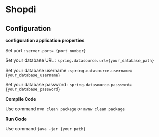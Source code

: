 # Shopdi

## Configuration

**configuration application properties**

Set port : ``` server.port= {port_number} ```

Set your database URL : ```spring.datasource.url={your_database_path} ```

Set your database username : ```spring.datasource.username={your_database_username} ```

Set your database password : ```spring.datasource.password={your_database_password} ```

**Compile Code**

Use command ``` mvn clean package ``` or  ``` mvnw clean package ```

**Run Code**

Use command ``` java -jar {your path} ```